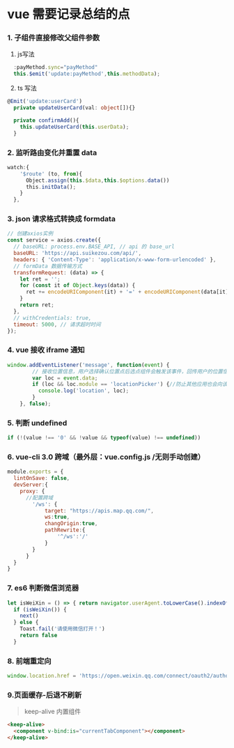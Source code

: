 
# vue 需要记录总结的点

### 1. 子组件直接修改父组件参数

  1. js写法

```javascript
  :payMethod.sync="payMethod"
  this.$emit('update:payMethod',this.methodData);
```

  2. ts 写法

```typescript
@Emit('update:userCard')
  private updateUserCard(val: object[]){}

  private confirmAdd(){
    this.updateUserCard(this.userData);
  }
```

### 2. 监听路由变化并重置 data

```javascript
watch:{
    '$route' (to, from){
      Object.assign(this.$data,this.$options.data())
      this.initData();
    }
  },
```

### 3. json 请求格式转换成 formdata

```javascript
// 创建axios实例
const service = axios.create({
  // baseURL: process.env.BASE_API, // api 的 base_url
  baseURL: 'https://api.suikezou.com/api/',
  headers: { 'Content-Type': 'application/x-www-form-urlencoded' },
  // formData 数据传输方式
  transformRequest: (data) => {
    let ret = '';
    for (const it of Object.keys(data)) {
      ret += encodeURIComponent(it) + '=' + encodeURIComponent(data[it]) + '&';
    }
    return ret;
  },
  // withCredentials: true,
  timeout: 5000, // 请求超时时间
});
```

### 4. vue 接收 iframe 通知

```javascript
window.addEventListener('message', function(event) {
        // 接收位置信息，用户选择确认位置点后选点组件会触发该事件，回传用户的位置信息
        var loc = event.data;
        if (loc && loc.module == 'locationPicker') {//防止其他应用也会向该页面post信息，需判断module是否为'locationPicker'
          console.log('location', loc);
        }
    }, false);
```

### 5. 判断 undefined

```javascript
if (!(value !== '0' && !value && typeof(value) !== undefined))
```

### 6. vue-cli 3.0 跨域（最外层：vue.config.js /无则手动创建）

```javascript
module.exports = {
  lintOnSave: false,
  devServer:{
    proxy: {
      //配置跨域
        '/ws': {
            target: "https://apis.map.qq.com/",
            ws:true,
            changOrigin:true,
            pathRewrite:{
                '^/ws':'/'
            }
        }
      }
  }
}
```

### 7. es6 判断微信浏览器

```javascript
let isWeiXin = () => { return navigator.userAgent.toLowerCase().indexOf('micromessenger') !== -1 }
  if (isWeiXin()) {
    next()
  } else {
    Toast.fail('请使用微信打开！')
    return false
  }
```

### 8. 前端重定向

```javascript
window.location.href = 'https://open.weixin.qq.com/connect/oauth2/authorize?appid=wxb57af6881fb3db44&redirect_uri=' + encodeURI('https://www.suikezou.com') + '&response_type=code&scope=snsapi_userinfo&state=#wechat_redirect'
```

### 9.页面缓存-后退不刷新

> keep-alive 内置组件

```html
<keep-alive>
  <component v-bind:is="currentTabComponent"></component>
</keep-alive>
```
